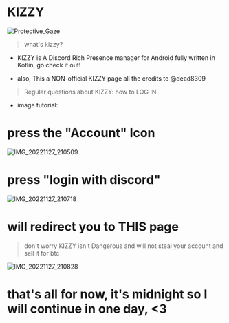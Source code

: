 # KIZZY
![Protective_Gaze](https://user-images.githubusercontent.com/117464679/204165951-ad35cf10-687e-4f00-a898-82aa51c2238a.png)

> what's kizzy? 
 * KIZZY is A Discord Rich Presence manager for Android fully written in Kotlin, go check it out! 

+ also, This a NON-official KIZZY page all the credits to @dead8309

> Regular questions about KIZZY:
 > how to LOG IN
* image tutorial:

# press the "Account" Icon
![IMG_20221127_210509](https://user-images.githubusercontent.com/117464679/204167166-33b61cf5-62b0-437a-ac79-de955a9008d2.jpg)

# press "login with discord"


![IMG_20221127_210718](https://user-images.githubusercontent.com/117464679/204167785-a7a2b61c-599e-4d03-9fac-1bc1021ac78a.jpg)

# will redirect you to THIS page 
> don't worry KIZZY isn't Dangerous and will not steal your account and sell it for btc

![IMG_20221127_210828](https://user-images.githubusercontent.com/117464679/204167316-1070c0e9-d90d-4603-9a29-7a33778e68a1.jpg)







# that's all for now, it's midnight so I will continue in one day, <3
